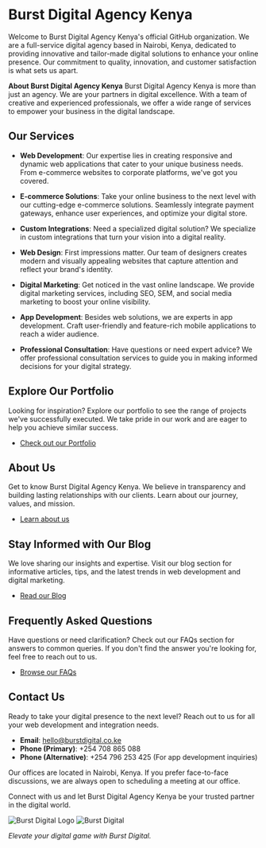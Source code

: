 # Burst Digital Agency Kenya

Welcome to Burst Digital Agency Kenya's official GitHub organization. We are a full-service digital agency based in Nairobi, Kenya, dedicated to providing innovative and tailor-made digital solutions to enhance your online presence. Our commitment to quality, innovation, and customer satisfaction is what sets us apart.

**About Burst Digital Agency Kenya**
Burst Digital Agency Kenya is more than just an agency. We are your partners in digital excellence. With a team of creative and experienced professionals, we offer a wide range of services to empower your business in the digital landscape.

## Our Services

- **Web Development**: Our expertise lies in creating responsive and dynamic web applications that cater to your unique business needs. From e-commerce websites to corporate platforms, we've got you covered.

- **E-commerce Solutions**: Take your online business to the next level with our cutting-edge e-commerce solutions. Seamlessly integrate payment gateways, enhance user experiences, and optimize your digital store.

- **Custom Integrations**: Need a specialized digital solution? We specialize in custom integrations that turn your vision into a digital reality.

- **Web Design**: First impressions matter. Our team of designers creates modern and visually appealing websites that capture attention and reflect your brand's identity.

- **Digital Marketing**: Get noticed in the vast online landscape. We provide digital marketing services, including SEO, SEM, and social media marketing to boost your online visibility.

- **App Development**: Besides web solutions, we are experts in app development. Craft user-friendly and feature-rich mobile applications to reach a wider audience.

- **Professional Consultation**: Have questions or need expert advice? We offer professional consultation services to guide you in making informed decisions for your digital strategy.

## Explore Our Portfolio
Looking for inspiration? Explore our portfolio to see the range of projects we've successfully executed. We take pride in our work and are eager to help you achieve similar success.

- [Check out our Portfolio](https://burstdigital.co.ke/portfolio/)

## About Us

Get to know Burst Digital Agency Kenya. We believe in transparency and building lasting relationships with our clients. Learn about our journey, values, and mission.

- [Learn about us](https://burstdigital.co.ke/about-us/)

## Stay Informed with Our Blog
We love sharing our insights and expertise. Visit our blog section for informative articles, tips, and the latest trends in web development and digital marketing.

- [Read our Blog](https://burstdigital.co.ke/blog/)

## Frequently Asked Questions
Have questions or need clarification? Check out our FAQs section for answers to common queries. If you don't find the answer you're looking for, feel free to reach out to us.

- [Browse our FAQs](https://burstdigital.co.ke/faqs/)

## Contact Us

Ready to take your digital presence to the next level? Reach out to us for all your web development and integration needs.

- **Email**: [hello@burstdigital.co.ke](mailto:hello@burstdigital.co.ke)
- **Phone (Primary)**: +254 708 865 088
- **Phone (Alternative)**: +254 796 253 425 (For app development inquiries)

Our offices are located in Nairobi, Kenya. If you prefer face-to-face discussions, we are always open to scheduling a meeting at our office.

Connect with us and let Burst Digital Agency Kenya be your trusted partner in the digital world. 

![Burst Digital Logo](https://burstdigital.co.ke/storage/2023/03/BURST-DARK-LOGO.png)
![Burst Digital](https://burstdigital.co.ke/storage/2023/10/Website-Design-in-Kenya-Burst-Digital-1024x768-3.jpg)


*Elevate your digital game with Burst Digital.*
